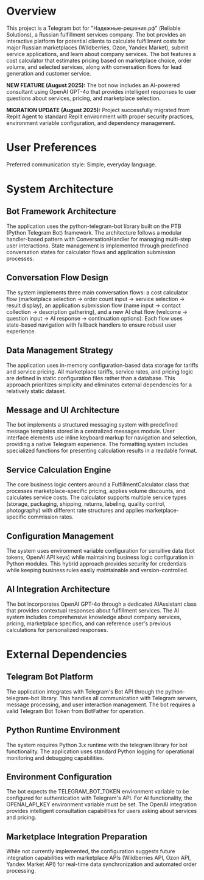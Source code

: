 # Overview

This project is a Telegram bot for "Надежные-решения.рф" (Reliable Solutions), a Russian fulfillment services company. The bot provides an interactive platform for potential clients to calculate fulfillment costs for major Russian marketplaces (Wildberries, Ozon, Yandex Market), submit service applications, and learn about company services. The bot features a cost calculator that estimates pricing based on marketplace choice, order volume, and selected services, along with conversation flows for lead generation and customer service. 

**NEW FEATURE (August 2025):** The bot now includes an AI-powered consultant using OpenAI GPT-4o that provides intelligent responses to user questions about services, pricing, and marketplace selection.

**MIGRATION UPDATE (August 2025):** Project successfully migrated from Replit Agent to standard Replit environment with proper security practices, environment variable configuration, and dependency management.

# User Preferences

Preferred communication style: Simple, everyday language.

# System Architecture

## Bot Framework Architecture
The application uses the python-telegram-bot library built on the PTB (Python Telegram Bot) framework. The architecture follows a modular handler-based pattern with ConversationHandler for managing multi-step user interactions. State management is implemented through predefined conversation states for calculator flows and application submission processes.

## Conversation Flow Design
The system implements three main conversation flows: a cost calculator flow (marketplace selection → order count input → service selection → result display), an application submission flow (name input → contact collection → description gathering), and a new AI chat flow (welcome → question input → AI response → continuation options). Each flow uses state-based navigation with fallback handlers to ensure robust user experience.

## Data Management Strategy
The application uses in-memory configuration-based data storage for tariffs and service pricing. All marketplace tariffs, service rates, and pricing logic are defined in static configuration files rather than a database. This approach prioritizes simplicity and eliminates external dependencies for a relatively static dataset.

## Message and UI Architecture
The bot implements a structured messaging system with predefined message templates stored in a centralized messages module. User interface elements use inline keyboard markup for navigation and selection, providing a native Telegram experience. The formatting system includes specialized functions for presenting calculation results in a readable format.

## Service Calculation Engine
The core business logic centers around a FulfillmentCalculator class that processes marketplace-specific pricing, applies volume discounts, and calculates service costs. The calculator supports multiple service types (storage, packaging, shipping, returns, labeling, quality control, photography) with different rate structures and applies marketplace-specific commission rates.

## Configuration Management
The system uses environment variable configuration for sensitive data (bot tokens, OpenAI API keys) while maintaining business logic configuration in Python modules. This hybrid approach provides security for credentials while keeping business rules easily maintainable and version-controlled.

## AI Integration Architecture
The bot incorporates OpenAI GPT-4o through a dedicated AIAssistant class that provides contextual responses about fulfillment services. The AI system includes comprehensive knowledge about company services, pricing, marketplace specifics, and can reference user's previous calculations for personalized responses.

# External Dependencies

## Telegram Bot Platform
The application integrates with Telegram's Bot API through the python-telegram-bot library. This handles all communication with Telegram servers, message processing, and user interaction management. The bot requires a valid Telegram Bot Token from BotFather for operation.

## Python Runtime Environment
The system requires Python 3.x runtime with the telegram library for bot functionality. The application uses standard Python logging for operational monitoring and debugging capabilities.

## Environment Configuration
The bot expects the TELEGRAM_BOT_TOKEN environment variable to be configured for authentication with Telegram's API. For AI functionality, the OPENAI_API_KEY environment variable must be set. The OpenAI integration provides intelligent consultation capabilities for users asking about services and pricing.

## Marketplace Integration Preparation
While not currently implemented, the configuration suggests future integration capabilities with marketplace APIs (Wildberries API, Ozon API, Yandex Market API) for real-time data synchronization and automated order processing.